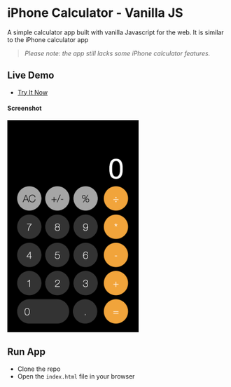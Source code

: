 # iPhone Calculator - Vanilla JS

A simple calculator app built with vanilla Javascript for the web. It is similar to the iPhone calculator app

> _Please note: the app still lacks some iPhone calculator features._

## Live Demo

- [Try It Now](https://emanuelefavero.github.io/iphone-calculator/)

#### Screenshot

<img src="screenshot.png" alt="screenshot" width="300">

## Run App

- Clone the repo
- Open the `index.html` file in your browser
